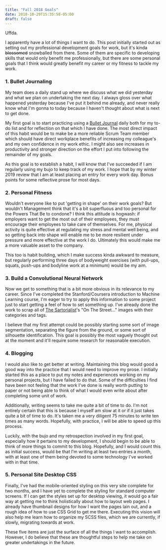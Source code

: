 ```yaml
---
title: "Fall 2018 Goals"
date: 2018-10-29T15:35:58-05:00
draft: false
---
```

Uffda.

I apparently have a lot of things I want to do. This post initially started out as setting out
my professional development goals for work, but it's kinda ~~blossomed~~ snowballed from there.
Some of them are specific to developing skills that would only benefit me professionally, but
there are some personal goals that I think would greatly benefit my career or my fitness to
tackle my work.

<!--more-->

### 1. Bullet Journaling
My team does a daily stand up where we discuss what we did yesterday and what we plan on
undertaking the next day. I always gloss over what happened yesterday because I've put it behind
me already, and never really know what I'm gonna to today because I haven't thought about what
is next to get done.

My first goal is to start practicing using a [Bullet Journal](https://bulletjournal.com) daily
both for my to-do list and for reflection on that which I have done. The most direct impact of
this habit would be to make be a more reliable Scrum Team member which should have direct
workplace benefits of increasing my colleague's and my own confidence in my work ethic. I might
also see increases in productivity and stronger direction on the effort I put into following the
remainder of my goals.

As this goal is to establish a habit, I will know that I've succeeded if I am regularly using
my bujo to keep track of my work. I hope that by my winter 2019 review that I am at least
placing an entry for every work day. Bonus points for some reflective prose for most days.

### 2. Personal Fitness
Wouldn't everyone like to put 'getting in shape' on their work goals? But wouldn't Management
think that it's a bit superfluous and too personal for the Powers That Be to condone? I think
this attitude is hogwash: if employers want to get the most out of their employees, they must
encourage their employees to take care of themselves. For me, physical activity is quite
effective at regulating my stress and mental well being, and so getting back into shape will
enable me to be more resilient under pressure and more effective at the work I do. Ultimately
this would make me a more valuable asset to the company.

This too is habit building, which I make success kinda awkward to measure, but regularly
performing three days of bodyweight exercises (with pull-ups, squats, push-ups and bodyline
work at a minimum) would be my aim.

### 3. Build a Convolutional Neural Network
Now we get to something that is a bit more obvious in its relevance to my career. Since I've
completed the Stanford/Coursera introduction to Machine Learning course, I'm eager to try to
apply this information to some project just to start getting a feel of how to set something up.
I've already done the work to scrap all of [The Sartorialist](https://thesartorialist.com/)'s
"On The Street…" images with their categories and tags.

I believe that my first attempt could be possibly starting some sort of image segmentation,
separating the figure from the ground, or some sort of silhouette identification. This goal
is possibly the most vaguely thought out at the moment and it'll require some research for
reasonable execution.

### 4. Blogging
I would also like to get better at writing. Maintaining this blog would good a good way into
the practice that I would need to improve my prose. I initially started this as a place to put
my notes and experiences working on my personal projects, but I have failed to do that. Some of
the difficulties I find have been not feeling that the work I've done is really worth putting
to paper or not being able to think of what I would even write about after completing some unit
of work.

Additionally, writing seems to take me quite a bit of time to do. I'm not entirely certain that
this is because I myself am slow at it or if it just takes quite a bit of time to do. It's taken
me a very diligent 75 minutes to write ten times as many words. Hopefully, with practice, I will
be able to speed up this process.

Luckily, with the bujo and my retrospection involved in my first goal, especially how it
pertains to my development, I should begin to be able to think of more things to commit to
this blog. Hopefully, and I would count this as initial success, would be that I'm writing at
least two entries a month, with at least one of them being devoted to some technology I've
worked with in that time.

### 5. Personal Site Desktop CSS
Finally, I've had the mobile-oriented styling on this very site complete for two months, and I have
yet to complete the styling for standard computer screens. If I can get the styles set up for
desktop viewing, it would go a fair way at getting me to think holistically about how to layout
web pages. I already have thumbnail designs for how I want the pages lain out, and a rough idea of
how to use CSS Grid to get me there. Executing this vision will also help me learn how to organize
my SCSS files, which we are currently, if slowly, migrating towards at work.

These five items are just the surface of all the things I want to accomplish. However, I do believe
that these are thoughtful steps to help me take on greater undertakings in the future.
